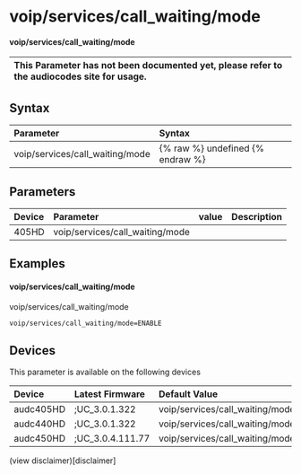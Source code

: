 ﻿---
description: voip/services/call_waiting/mode
search: false
---

# voip/services/call_waiting/mode

#### voip/services/call_waiting/mode


| This Parameter has not been documented yet, please refer to the audiocodes site for usage.  |
| :--- |

## Syntax
| Parameter | Syntax |
| :--- | :--- |
|voip/services/call_waiting/mode | {% raw %} undefined {% endraw %} |

## Parameters
|Device|Parameter|value|Description|
|:---|:---|:---|:---|
| 405HD | voip/services/call_waiting/mode |  |  |

## Examples
#### voip/services/call_waiting/mode

voip/services/call_waiting/mode

```
voip/services/call_waiting/mode=ENABLE
```

## Devices
This parameter is available on the following devices

| Device | Latest Firmware | Default Value |
|:---|:---|:---|
| audc405HD | ;UC_3.0.1.322 | voip/services/call_waiting/mode=ENABLE 
| audc440HD | ;UC_3.0.1.322 | voip/services/call_waiting/mode=ENABLE 
| audc450HD | ;UC_3.0.4.111.77 | voip/services/call_waiting/mode=ENABLE 

(view disclaimer)[disclaimer]
